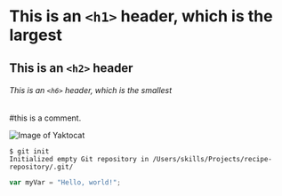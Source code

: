 # This is an `<h1>` header, which is the largest

## This is an `<h2>` header

###### This is an `<h6>` header, which is the smallest

#this is a comment.

![Image of Yaktocat](https://octodex.github.com/images/yaktocat.png)

```
$ git init
Initialized empty Git repository in /Users/skills/Projects/recipe-repository/.git/
```
``` javascript
var myVar = "Hello, world!";
```
